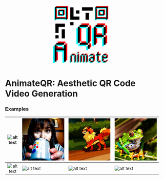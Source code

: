 <div style="text-align: center;">
    <img src="src/Animate_cropped-1-removebg-preview.png" alt="alt text" height="200">
</div>

# AnimateQR: Aesthetic QR Code Video Generation

### Examples
| ![alt text](example/original_video/gif/AnimateDiff_00343.gif) | ![alt text](example/original_video/gif/AnimateDiff_00286.gif) | ![alt text](example/original_video/gif/AnimateDiff_00341.gif) | ![alt text](example/original_video/gif/AnimateDiff_00346.gif) |
|:-------------------------------------------------------------:|---------------------------------------------------------------|---------------------------------------------------------------|---------------------------------------------------------------|
| ![alt text](example/artcoder_video/gif/AnimateDiff_00343.gif) | ![alt text](example/artcoder_video/gif/AnimateDiff_00286.gif) | ![alt text](example/artcoder_video/gif/AnimateDiff_00341.gif) | ![alt text](example/artcoder_video/gif/AnimateDiff_00346.gif) |
